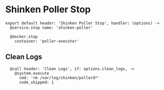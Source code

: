 
# Shinken Poller Stop

    export default header: 'Shinken Poller Stop', handler: (options) ->
      @service.stop name: 'shinken-poller'
      
      @docker.stop
        container: 'poller-executor'

## Clean Logs

      @call header: 'Clean Logs', if: options.clean_logs, ->
        @system.execute
          cmd: 'rm /var/log/shinken/pollerd*'
          code_skipped: 1
